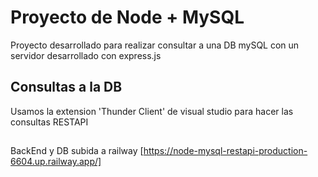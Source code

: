 # Proyecto de Node + MySQL

Proyecto desarrollado para realizar consultar a una DB mySQL con un servidor desarrollado con express.js

## Consultas a la DB
Usamos la extension 'Thunder Client' de visual studio para hacer las consultas RESTAPI

##
BackEnd y DB subida a railway [https://node-mysql-restapi-production-6604.up.railway.app/]
